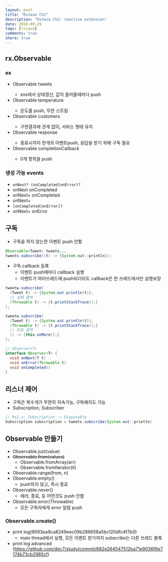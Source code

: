 ```yaml
---
layout: post
title: "RxJava Ch2"
description: "RxJava Ch2: reactive extension"
date: 2018-09-29
tags: [rxjava]
comments: true
share: true
---
```


## rx.Observable
### ex
- Observable<Tweet> tweets
  - sns에서 상태갱신, 값이 들어올때마다 push
- Observable<Double> temperature
  - 온도를 push, 무한 스트림
- Observable<Customer> customers
  - 구현결과에 관계 없이, 서비스 형태 유지
- Observable<HttpResponse> response
  - 종료시까지 한개의 이벤트push, 응답을 받기 위해 구독 필요
- Observable<Void> completionCallback
  - 0개 항목을 push

### 생성 가능 events
- ```onNext* (onCompleted|onError)?```
- onNext onCompleted
- onNext+ onCompleted
- onNext+
- ```[onCompleted|onError]?```
- onNext+ onError

## 구독
- 구독을 하지 않는한 이벤트 push 안함

```java
Observable<Tweet> tweets...
tweets.subscribe((t) -> {System.out::println});
```

- 구독 callback 등록
  - 이벤트 push때마다 callback 실행
  - 이벤트가 여러쓰레드에 push되더라도 callback은 한 쓰레드에서만 실행보장

```java
tweetw.subscribe(
  (Tweet t) -> {System.out.println(t)},
  // 실패 콜백
  (Throwable t) -> {t.printStackTrace();}
);

tweetw.subscribe(
  (Tweet t) -> {System.out.println(t)},
  (Throwable t) -> {t.printStackTrace();}
  // 완료 콜백
  () -> {this.noMore();}
);

// Observer<T>
interface Observer<T> {
  void onNext(T t) 
  void onError(Throwable t)
  void onCompleted()
}
```

## 리스너 제어
- 구독은 복수개가 무한히 지속가능, 구독해지도 가능
- Subscription, Subscriber<T>

```java
// Rx2.x: Subscription -> Disposable
Subscription subscription = tweets.subscribe(System.out::println)
```

## Observable 만들기
- Observable.just(value)
- ~~Observable.from(values)~~
  - Observable.fromArray(arr)
  - Observable.fromIterator(it)
- Observable.range(from, n)
- Observable.empty()
  - push하지 않고, 즉시 종료
- Observable.never()
  - 에러, 종료, 등 어떤것도 push 안함
- Observable.error(Throwable)
  - 모든 구독자에게 error 알람 push

### Observable.create()
- print log(9093ea9ca8249eec09b286658a5bc120dfc4f7b0)
  - main thread에서 실행, 모든 이벤트 받기까지 subscribe는 다른 쓰레드 블록
- print log advanced (https://github.com/dec7/study/commit/682e264547512ba71e9036f6e7174b73cb2985cf)